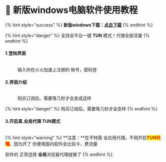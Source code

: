 # 🌟 新版windows电脑软件使用教程

{% hint style="success" %}
**新版windows下载：**[**点击下载**](http://huohuo1.com/jc/%E7%81%AB%E7%81%AB%E5%8A%A0%E9%80%9F%20Setup%201.0.2.exe)
{% endhint %}

{% hint style="danger" %}
支持全平台一键 **TUN** 模式！代理全部流量
{% endhint %}

#### **1.登陆界面**

####

<figure><img src="https://huohuo1.com/jc/doc/xwin/1.png" alt=""><figcaption><p>输入你在火火加速上注册的 账号，密码登</p></figcaption></figure>



#### **2.界面介绍**



<figure><img src="https://huohuo1.com/jc/doc/xwin/2.png" alt=""><figcaption><p>购买订阅后。需要等几秒才会变成这样</p></figcaption></figure>



{% hint style="danger" %}
购买订阅后。需要等几秒才会变样
{% endhint %}

#### 3.开启真.全局代理 TUN模式



<figure><img src="https://huohuo1.com/jc/doc/xwin/3.png" alt=""><figcaption></figcaption></figure>

{% hint style="warning" %}
**注意：**在不特需 全应用代理。不用开启<mark style="color:red;">**TUN代理**</mark>。因为开了 你使用国内软件会比较卡，费流量

软件的 正常选择 **全局**浏览器代理就够了
{% endhint %}
